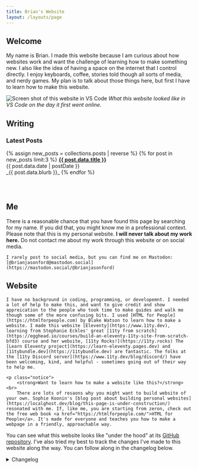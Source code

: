 ```yaml
---
title: Brian's Website
layout: /layouts/page
---
```

<section>
<h2><i class="fa-solid fa-house"></i> Welcome</h2>

My name is Brian. I made this website because I am curious about how websites work and want the challenge of learning how to make something new. I also like the idea of having a space on the internet that I control directly. I enjoy keyboards, coffee, stories told though all sorts of media, and nerdy games. My plan is to talk about those things here, but first I have to learn how to make this website. 

![Screen shot of this website in VS Code](/images/vscScreenShot.png)
_What this website looked like in VS Code on the day it first went online._
</section>
<section>
<h2><i class="fa-solid fa-pencil"></i></i> Writing</h2>
<h3><i class="fa-regular fa-newspaper"></i> Latest Posts</h3>
{% assign new_posts = collections.posts | reverse %}
{% for post in new_posts limit:3 %}
    <strong><a href="{{ post.url }}">{{ post.data.title }}</a></strong><br>
    <time datetime="{{ post.data.date | cleanISO }}">{{ post.data.date | postDate }}</time><br>
    _{{ post.data.blurb }}_
{% endfor %}
<h3><a href="/blog/archive/"><i class="fa-solid fa-box-archive"></i></a> &nbsp; <a href="/blog/postsbysubject/"><i class="fa-solid fa-tags"></i></a> &nbsp; <a href="https://www.brianjasonford.com/feed.xml"><i class="fa-solid fa-rss"></i></a> </h3>
</section>
<section>
    <h2><i class="fa-solid fa-address-card"></i> Me</h2>
    There is a reasonable chance that you have found this page by searching for my name. If you did that, you might know me in a professional context. Please note that this is my personal website. <strong>I will never talk about my work here.</strong> Do not contact me about my work through this website or on social media.

    I rarely post to social media, but you can find me on Mastodon: [@brianjasonford@mastodon.social](https://mastodon.social/@brianjasonford)
</section>
<section>
    <h2><i class="fa-solid fa-code"></i> Website</h2>

    I have no background in coding, programming, or developemnt. I needed a lot of help to make this, and want to give credit and show appreication to the people who took time to make guides and walk me though some of the more confusing bits. I used [HTML for People](https://htmlforpeople.com) by Blake Watson to learn how to make a website. I made this website [Eleventy](https://www.11ty.dev), learning from Stephanie Eckles' great [11ty from scratch](https://egghead.io/courses/build-an-eleventy-11ty-site-from-scratch-bfd3) course and her website, [11ty Rocks!](https://11ty.rocks) The [Learn Eleventy project](https://learn-eleventy.pages.dev) and [11tybundle.dev](https://11tybundle.dev) are fantastic. The folks at the [11ty Discord server](https://www.11ty.dev/blog/discord/) have been welcoming, kind, and helpful - sometimes going out of their way to help me.

    <p class="notice">
        <strong>Want to learn how to make a website like this?</strong><br>
        There are lots of resaons why you might want to build website of your own. Sophie Koonin's [blog post about building personal websites](https://localghost.dev/blog/this-page-is-under-construction/) resonated with me. If, like me, you are starting from zeron, check out the free web book <a href="https://htmlforpeople.com/">HTML for People</a>. It's made for everyone and teaches you how to make a webpage in a friendly, approachable way.
   </p>

   You can see what this website looks like "under the hood" at its [GitHub repository](https://github.com/brianjasonford/brianjasonford.com). I've also tried my best to track the changes I've made to this website along the way. You can follow along in the changelog below.

   <details>
    <summary>Changelog</summary>
    
- 2025-03-17: Moved the [Blog Archive](/blog/archive/) page to `/src/blog` and [excluded it](https://www.11ty.dev/docs/collections/#how-to-exclude-content-from-collections) from the "posts" collection so that the Blog nav bar link shows `aria-current="true"` from the Archive page.
- 2025-03-16: Limited &ldquo;Latest Posts&rdquo; to the three most recent.
- 2025-03-16: Added `<time>` tags to blog post dates on the blog page and each post.
- 2025-03-12: Added [Font Awesome](https://fontawesome.com) icons by upgading to 11ty `3.0.1-alpha.4` and installing the [11ty Font Awesom plugin](https://github.com/11ty/eleventy-plugin-font-awesome) (with a lot of help from the very kind people at the [11ty Discord server](https://discord.gg/GBkBy9u)).
- 2025-03-09: Added an [Atom feed to the blog](https://www.brianjasonford.com/feed.xml).
- 2025-03-07: Revised home page, removed &ldquo;about&rdquo; page.
- 2025-03-07: Using Github for backup. I about 87% sure I'm doing that correctly!
- 2025-02-27: Generated SSH keys and added a build script to `package.json` so that only changed files in my output folder go to the server using `rsync`.
- 2025-02-25: Added tags to blog posts and made auto-updating tag pages. 
- 2025-02-20: Added this roadmap.
- 2025-02-20: Checked accessibility with [WAVE](https://wave.webaim.org).
- 2025-02-20: Re-wrote the website using [Eleventy](https://www.11ty.dev) and put it online.
- 2025-01-04: Finished making a website with [HTML for People](https://htmlforpeople.com) and put it online. 
</details>


</section>